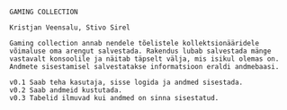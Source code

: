     GAMING COLLECTION

    Kristjan Veensalu, Stivo Sirel

    Gaming collection annab nendele tõelistele kollektsionääridele võimaluse oma arengut salvestada. Rakendus lubab salvestada mänge vastavalt konsoolile ja näitab täpselt välja, mis isikul olemas on. Andmete sisestamisel salvestatakse informatsioon eraldi andmebaasi. 

    v0.1 Saab teha kasutaja, sisse logida ja andmed sisestada.
    v0.2 Saab andmeid kustutada.
    v0.3 Tabelid ilmuvad kui andmed on sinna sisestatud.
